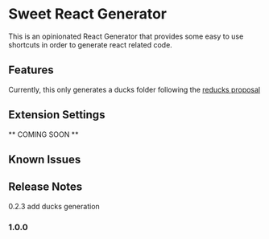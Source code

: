 # Sweet React Generator

This is an opinionated React Generator that provides some easy to use shortcuts in order to generate react related code.

## Features

Currently, this only generates a ducks folder following the [reducks proposal](https://github.com/alexnm/re-ducks)


## Extension Settings

** COMING SOON **

## Known Issues


## Release Notes

0.2.3 add ducks generation

### 1.0.0

